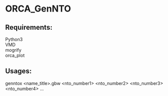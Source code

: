 # ORCA_GenNTO

## Requirements:
Python3\
VMD\
mogrify\
orca_plot

## Usages:
genntox <name_title>.gbw <nto_number1> <nto_number2> <nto_number3> <nto_number4> ...

